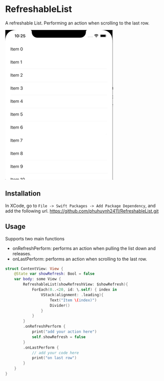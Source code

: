 # RefreshableList
A refreshable List. Performing an action when scrolling to the last row.

![Pull to refresh](pull_to_refresh.gif)

## Installation
In XCode, go to `File -> Swift Packages -> Add Package Dependency`, and add the following url.
https://github.com/phuhuynh2411/RefreshableList.git

## Usage
Supports two main functions
- onRefreshPerform: performs an action when pulling the list down and releases.
- onLastPerform: performs an action when scrolling to the last row.

```swift
struct ContentView: View {
    @State var showRefresh: Bool = false
    var body: some View {
        RefreshableList(showRefreshView: $showRefresh){
            ForEach(0..<20, id: \.self) { index in
                VStack(alignment: .leading){
                    Text("Item \(index)")
                    Divider()
                }
            }
        }
        .onRefreshPerform {
            print("add your action here")
            self.showRefresh = false
        }
        .onLastPerform {
            // add your code here
            print("on last row")
        }
    }
}
```
